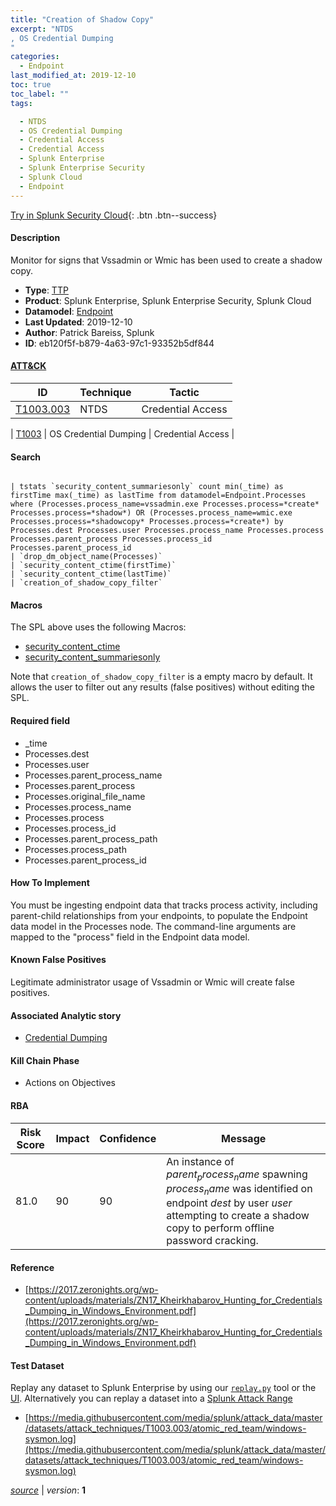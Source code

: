 ```yaml
---
title: "Creation of Shadow Copy"
excerpt: "NTDS
, OS Credential Dumping
"
categories:
  - Endpoint
last_modified_at: 2019-12-10
toc: true
toc_label: ""
tags:

  - NTDS
  - OS Credential Dumping
  - Credential Access
  - Credential Access
  - Splunk Enterprise
  - Splunk Enterprise Security
  - Splunk Cloud
  - Endpoint
---
```




[Try in Splunk Security Cloud](https://www.splunk.com/en_us/cyber-security.html){: .btn .btn--success}

#### Description

Monitor for signs that Vssadmin or Wmic has been used to create a shadow copy.

- **Type**: [TTP](https://github.com/splunk/security_content/wiki/object-Analytic-Types)
- **Product**: Splunk Enterprise, Splunk Enterprise Security, Splunk Cloud
- **Datamodel**: [Endpoint](https://docs.splunk.com/Documentation/CIM/latest/User/Endpoint)
- **Last Updated**: 2019-12-10
- **Author**: Patrick Bareiss, Splunk
- **ID**: eb120f5f-b879-4a63-97c1-93352b5df844


#### [ATT&CK](https://attack.mitre.org/)

| ID             | Technique        |  Tactic             |
| -------------- | ---------------- |-------------------- |
| [T1003.003](https://attack.mitre.org/techniques/T1003/003/) | NTDS | Credential Access |

| [T1003](https://attack.mitre.org/techniques/T1003/) | OS Credential Dumping | Credential Access |

#### Search

```

| tstats `security_content_summariesonly` count min(_time) as firstTime max(_time) as lastTime from datamodel=Endpoint.Processes where (Processes.process_name=vssadmin.exe Processes.process=*create* Processes.process=*shadow*) OR (Processes.process_name=wmic.exe Processes.process=*shadowcopy* Processes.process=*create*) by Processes.dest Processes.user Processes.process_name Processes.process  Processes.parent_process Processes.process_id Processes.parent_process_id 
| `drop_dm_object_name(Processes)` 
| `security_content_ctime(firstTime)`
| `security_content_ctime(lastTime)` 
| `creation_of_shadow_copy_filter`
```

#### Macros
The SPL above uses the following Macros:
* [security_content_ctime](https://github.com/splunk/security_content/blob/develop/macros/security_content_ctime.yml)
* [security_content_summariesonly](https://github.com/splunk/security_content/blob/develop/macros/security_content_summariesonly.yml)

Note that `creation_of_shadow_copy_filter` is a empty macro by default. It allows the user to filter out any results (false positives) without editing the SPL.

#### Required field
* _time
* Processes.dest
* Processes.user
* Processes.parent_process_name
* Processes.parent_process
* Processes.original_file_name
* Processes.process_name
* Processes.process
* Processes.process_id
* Processes.parent_process_path
* Processes.process_path
* Processes.parent_process_id


#### How To Implement
You must be ingesting endpoint data that tracks process activity, including parent-child relationships from your endpoints, to populate the Endpoint data model in the Processes node. The command-line arguments are mapped to the "process" field in the Endpoint data model.

#### Known False Positives
Legitimate administrator usage of Vssadmin or Wmic will create false positives.

#### Associated Analytic story
* [Credential Dumping](/stories/credential_dumping)


#### Kill Chain Phase
* Actions on Objectives



#### RBA

| Risk Score  | Impact      | Confidence   | Message      |
| ----------- | ----------- |--------------|--------------|
| 81.0 | 90 | 90 | An instance of $parent_process_name$ spawning $process_name$ was identified on endpoint $dest$ by user $user$ attempting to create a shadow copy to perform offline password cracking. |




#### Reference

* [https://2017.zeronights.org/wp-content/uploads/materials/ZN17_Kheirkhabarov_Hunting_for_Credentials_Dumping_in_Windows_Environment.pdf](https://2017.zeronights.org/wp-content/uploads/materials/ZN17_Kheirkhabarov_Hunting_for_Credentials_Dumping_in_Windows_Environment.pdf)



#### Test Dataset
Replay any dataset to Splunk Enterprise by using our [`replay.py`](https://github.com/splunk/attack_data#using-replaypy) tool or the [UI](https://github.com/splunk/attack_data#using-ui).
Alternatively you can replay a dataset into a [Splunk Attack Range](https://github.com/splunk/attack_range#replay-dumps-into-attack-range-splunk-server)


* [https://media.githubusercontent.com/media/splunk/attack_data/master/datasets/attack_techniques/T1003.003/atomic_red_team/windows-sysmon.log](https://media.githubusercontent.com/media/splunk/attack_data/master/datasets/attack_techniques/T1003.003/atomic_red_team/windows-sysmon.log)



[*source*](https://github.com/splunk/security_content/tree/develop/detections/endpoint/creation_of_shadow_copy.yml) \| *version*: **1**